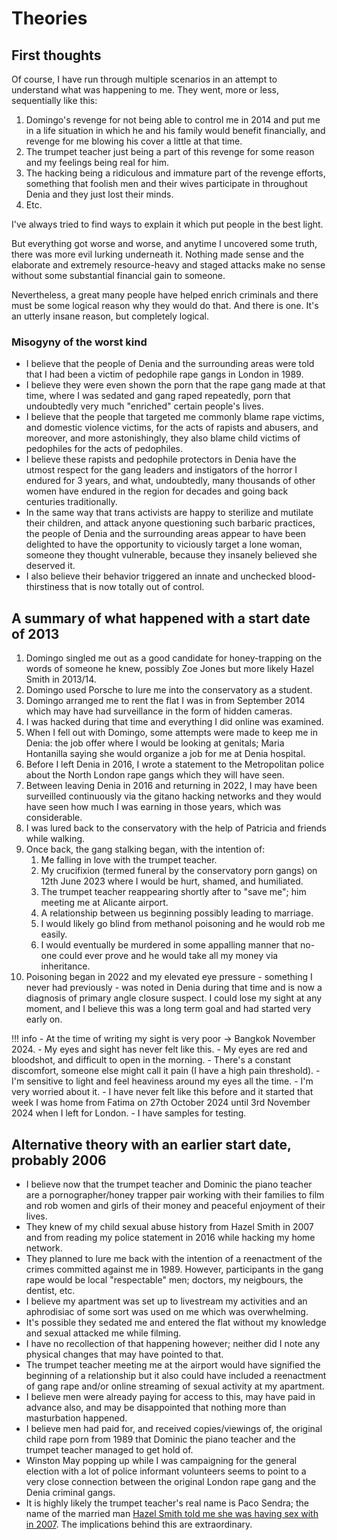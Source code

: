 # Theories

## First thoughts

Of course, I have run through multiple scenarios in an attempt to understand what was happening to me. They went, more or less, sequentially like this:

1. Domingo's revenge for not being able to control me in 2014 and put me in a life situation in which he and his family would benefit financially, and revenge for me blowing his cover a little at that time.
2. The trumpet teacher just being a part of this revenge for some reason and my feelings being real for him.
3. The hacking being a ridiculous and immature part of the revenge efforts, something that foolish men and their wives participate in throughout Denia and they just lost their minds.
4. Etc.

I've always tried to find ways to explain it which put people in the best light.

But everything got worse and worse, and anytime I uncovered some truth, there was more evil lurking underneath it. Nothing made sense and the elaborate and extremely resource-heavy and staged attacks make no sense without some substantial financial gain to someone.

Nevertheless, a great many people have helped enrich criminals and there must be some logical reason why they would do that. And there is one. It's an utterly insane reason, but completely logical.

### Misogyny of the worst kind

- I believe that the people of Denia and the surrounding areas were told that I had been a victim of pedophile rape gangs in London in 1989.
- I believe they were even shown the porn that the rape gang made at that time, where I was sedated and gang raped repeatedly, porn that undoubtedly very much "enriched" certain people's lives.
- I believe that the people that targeted me commonly blame rape victims, and domestic violence victims, for the acts of rapists and abusers, and moreover, and more astonishingly, they also blame child victims of pedophiles for the acts of pedophiles.
- I believe these rapists and pedophile protectors in Denia have the utmost respect for the gang leaders and instigators of the horror I endured for 3 years, and what, undoubtedly, many thousands of other women have endured in the region for decades and going back centuries traditionally.
- In the same way that trans activists are happy to sterilize and mutilate their children, and attack anyone questioning such barbaric practices, the people of Denia and the surrounding areas appear to have been delighted to have the opportunity to viciously target a lone woman, someone they thought vulnerable, because they insanely believed she deserved it.
- I also believe their behavior triggered an innate and unchecked blood-thirstiness that is now totally out of control.

## A summary of what happened with a start date of 2013

1. Domingo singled me out as a good candidate for honey-trapping on the words of someone he knew, possibly Zoe  Jones but more likely Hazel Smith in 2013/14.
2. Domingo used Porsche to lure me into the conservatory as a student.
3. Domingo arranged me to rent the flat I was in from September 2014 which may have had surveillance in the form of hidden cameras.
4. I was hacked during that time and everything I did online was examined.
5. When I fell out with Domingo, some attempts were made to keep me in Denia: the job offer where I would be looking at genitals; Maria Hontanilla saying she would organize a job for me at Denia hospital.
6. Before I left Denia in 2016, I wrote a statement to the Metropolitan police about the North London rape gangs which they will have seen.
7. Between leaving Denia in 2016 and returning in 2022, I may have been surveilled continuously via the gitano hacking networks and they would have seen how much I was earning in those years, which was considerable.
8. I was lured back to the conservatory with the help of Patricia and friends while walking.
9. Once back, the gang stalking began, with the intention of:
    1. Me falling in love with the trumpet teacher.
    2. My crucifixion (termed funeral by the conservatory porn gangs) on 12th June 2023 where I would be hurt, shamed, and humiliated.
    3. The trumpet teacher reappearing shortly after to "save me"; him meeting me at Alicante airport.
    4. A relationship between us beginning possibly leading to marriage.
    5. I would likely go blind from methanol poisoning and he would rob me easily.
    6. I would eventually be murdered in some appalling manner that no-one could ever prove and he would take all my money via inheritance.
10. Poisoning began in 2022 and my elevated eye pressure - something I never had previously - was noted in Denia during that time and is now a diagnosis of primary angle closure suspect. I could lose my sight at any moment, and I believe this was a long term goal and had started very early on.

!!! info
    - At the time of writing my sight is very poor -> Bangkok November 2024.
    - My eyes and sight has never felt like this.
    - My eyes are red and bloodshot, and difficult to open in the morning.
    - There's a constant discomfort, someone else might call it pain (I have a high pain threshold).
    - I'm sensitive to light and feel heaviness around my eyes all the time.
    - I'm very worried about it. 
    - I have never felt like this before and it started that week I was home from Fatima on 27th October 2024 until 3rd November 2024 when I left for London.
    - I have samples for testing.

## Alternative theory with an earlier start date, probably 2006

- I believe now that the trumpet teacher and Dominic the piano teacher are a pornographer/honey trapper pair working with their families to film and rob women and girls of their money and peaceful enjoyment of their lives.
- They knew of my child sexual abuse history from Hazel Smith in 2007 and from reading my police statement in 2016 while hacking my home network.
- They planned to lure me back with the intention of a reenactment of the crimes committed against me in 1989. However, participants in the gang rape would be local "respectable" men; doctors, my neigbours, the dentist, etc.
- I believe my apartment was set up to livestream my activities and an aphrodisiac of some sort was used on me which was overwhelming.
- It's possible they sedated me and entered the flat without my knowledge and sexual attacked me while filming.
- I have no recollection of that happening however; neither did I note any physical changes that may have pointed to that.
- The trumpet teacher meeting me at the airport would have signified the beginning of a relationship but it also could have included a reenactment of gang rape and/or online streaming of sexual activity at my apartment.
- I believe men were already paying for access to this, may have paid in advance also, and may be disappointed that nothing more than masturbation happened.
- I believe men had paid for, and received copies/viewings of, the original child rape porn from 1989 that Dominic the piano teacher and the trumpet teacher managed to get hold of.
- Winston May popping up while I was campaigning for the general election with a lot of police informant volunteers seems to point to a very close connection between the original London rape gang and the Denia criminal gangs.
- It is highly likely the trumpet teacher's real name is Paco Sendra; the name of the married man [Hazel Smith told me she was having sex with in 2007](./timeline/early-years/2007.md#hazel-smith). The implications behind this are extraordinary.

